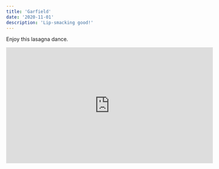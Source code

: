 ```yaml
---
title: 'Garfield'
date: '2020-11-01'
description: 'Lip-smacking good!'
---
```


Enjoy this lasagna dance.

<iframe width="560" height="315" src="https://www.youtube.com/embed/Rinf3VRydUI" title="YouTube video player" frameborder="0" allow="accelerometer; autoplay; clipboard-write; encrypted-media; gyroscope; picture-in-picture" allowfullscreen></iframe>
